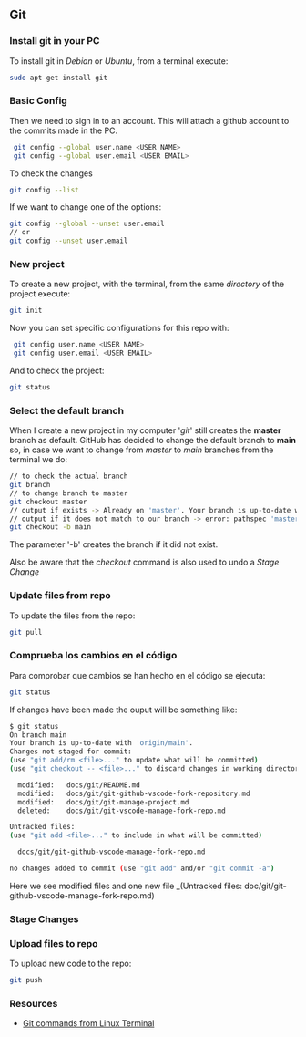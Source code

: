 ## Git

### Install git in your PC

To install git in _Debian_ or _Ubuntu_, from a terminal execute:

```sh
sudo apt-get install git
```

### Basic Config

Then we need to sign in to an account. This will attach a github account to the commits made in the PC.

```sh
 git config --global user.name <USER NAME>
 git config --global user.email <USER EMAIL>
```

To check the changes

```sh
git config --list
```

If we want to change one of the options:

```sh
git config --global --unset user.email
// or
git config --unset user.email
```

### New project

To create a new project, with the terminal, from the same _directory_ of the project execute:

```sh
git init
```

Now you can set specific configurations for this repo with:

```sh
 git config user.name <USER NAME>
 git config user.email <USER EMAIL>
```

And to check the project:

```sh
git status
```

### Select the default branch

When I create a new project in my computer '_git_' still creates the __master__ branch as default. GitHub has decided to change the default branch to __main__ so, in case we want to change from _master_ to _main_ branches from the terminal we do:

``` sh
// to check the actual branch
git branch
// to change branch to master
git checkout master
// output if exists -> Already on 'master'. Your branch is up-to-date with ...
// output if it does not match to our branch -> error: pathspec 'master' did not match any file....
git checkout -b main
```

The parameter '-b' creates the branch if it did not exist.

 Also be aware that the _checkout_ command is also used to undo a _Stage Change_

### Update files from repo

To update the files from the repo:

``` sh
git pull
```
### Comprueba los cambios en el código

 Para comprobar que cambios se han hecho en el código se ejecuta:

 ``` sh
 git status
 ```

  If changes have been made the ouput will be something like:

  ``` sh
  $ git status
On branch main
Your branch is up-to-date with 'origin/main'.
Changes not staged for commit:
  (use "git add/rm <file>..." to update what will be committed)
  (use "git checkout -- <file>..." to discard changes in working directory)

	modified:   docs/git/README.md
	modified:   docs/git/git-github-vscode-fork-repository.md
	modified:   docs/git/git-manage-project.md
	deleted:    docs/git/git-vscode-manage-fork-repo.md

Untracked files:
  (use "git add <file>..." to include in what will be committed)

	docs/git/git-github-vscode-manage-fork-repo.md

no changes added to commit (use "git add" and/or "git commit -a")
```

Here we see modified files and one new file _(Untracked files: doc/git/git-github-vscode-manage-fork-repo.md)
### Stage Changes

 
### Upload files to repo

To upload new code to the repo:

```sh
git push
```

### Resources

- [Git commands from Linux Terminal](https://www.unixmen.com/use-git-commands-linux-terminal/)